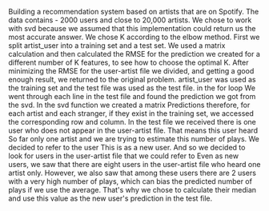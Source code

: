 Building a recommendation system based on artists that are on Spotify. 
The data contains - 2000 users and close to 20,000 artists.
We chose to work with svd because we assumed that this implementation could return us the most accurate answer. We chose K according to the elbow method.
First we split artist_user into a training set and a test set. We used a matrix calculation and then calculated the RMSE for the prediction we created for a different number of K features, to see how to choose the optimal K.
After minimizing the RMSE for the user-artist file we divided, and getting a good enough result, we returned to the original problem. artist_user was used as the training set and the test file was used as the test file. in the for loop
We went through each line in the test file and found the prediction we got from the svd. In the svd function we created a matrix
Predictions therefore, for each artist and each stranger, if they exist in the training set, we accessed the corresponding row and column.
In the test file we received there is one user who does not appear in the user-artist file. That means this user heard
So far only one artist and we are trying to estimate this number of plays. We decided to refer to the user
This is as a new user. And so we decided to look for users in the user-artist file that we could refer to
Even as new users, we saw that there are eight users in the user-artist file who heard one artist
only. However, we also saw that among these users there are 2 users with a very high number of plays, which can bias the predicted number of plays if we use the average. That's why we chose to calculate their median and use this value as the new user's prediction in the test file.

